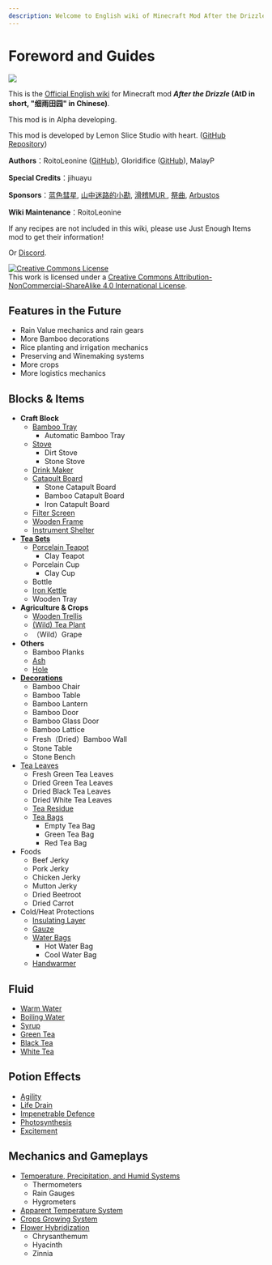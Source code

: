 ```yaml
---
description: Welcome to English wiki of Minecraft Mod After the Drizzle!
---
```


# Foreword and Guides

![](.gitbook/assets/atd.png)

This is the [Official English wiki](https://roitoleonine.gitbook.io/after-the-drizzle-wiki/v/English/) for Minecraft mod **_After the Drizzle_ (AtD in short, "细雨田园" in Chinese)**.

This mod is in Alpha developing.

This mod is developed by Lemon Slice Studio with heart. ([GitHub Repository](https://github.com/lemon-slice-studio/After-the-Drizzle))

**Authors**：RoitoLeonine ([GitHub](https://github.com/RoitoLeonine)), Gloridifice ([GitHub](https://github.com/gloridifice)), MalayP

**Special Credits**：jihuayu

**Sponsors**：[蓝色彗星](https://afdian.net/u/c95d2154899f11e8a38452540025c377),  [山中迷路的小勘](https://afdian.net/u/b9739da0970911e88ef452540025c377),  [滑稽MUR
](https://afdian.net/u/f2b697fe845411eab93552540025c377), [祭曲](https://afdian.net/u/f9de6df845e411ea90b252540025c377), [Arbustos](https://afdian.net/u/f4eba50a0d5211eb985e52540025c377)

**Wiki Maintenance**：RoitoLeonine

If any recipes are not included in this wiki, please use Just Enough Items mod to get their information!

Or [Discord](https://discord.gg/xeV3HcJ).

<a rel="license" href="http://creativecommons.org/licenses/by-nc-sa/4.0/"><img alt="Creative Commons License" style="border-width:0" src="https://i.creativecommons.org/l/by-nc-sa/4.0/88x31.png" /></a><br />This work is licensed under a <a rel="license" href="http://creativecommons.org/licenses/by-nc-sa/4.0/">Creative Commons Attribution-NonCommercial-ShareAlike 4.0 International License</a>.

## Features in the Future

* Rain Value mechanics and rain gears
* More Bamboo decorations
* Rice planting and irrigation mechanics
* Preserving and Winemaking systems
* More crops
* More logistics mechanics

## Blocks & Items

- **Craft Block**
  - [Bamboo Tray](blocks-items/bamboo-tray.md)
    - Automatic Bamboo Tray
  - [Stove](blocks-items/stove.md)
    - Dirt Stove
    - Stone Stove
  - [Drink Maker](blocks-items/drink-maker.md)
  - [Catapult Board](blocks-items/catapult-board.md)
    - Stone Catapult Board
    - Bamboo Catapult Board
    - Iron Catapult Board
  - [Filter Screen](blocks-items/filter-screen.md)
  - [Wooden Frame](blocks-items/wooden-frame.md)
  - [Instrument Shelter](blocks-items/instrument-shelter.md)
- [**Tea Sets**](blocks-items/tea-set.md)
  - [Porcelain Teapot](blocks-items/porcelain-teapot.md)
    - Clay Teapot
  - Porcelain Cup
    - Clay Cup
  - Bottle
  - [Iron Kettle](blocks-items/iron-kettle.md)
  - Wooden Tray
- **Agriculture & Crops**
  - [Wooden Trellis](blocks-items/wooden-trellis.md)
  - [(Wild) Tea Plant](blocks-items/tea-plant.md)
  - （Wild）Grape
- **Others**
  - Bamboo Planks
  - [Ash](blocks-items/ash.md)
  - [Hole](blocks-items/hole.md)
- [**Decorations**](blocks-items/bamboo-decorations.md)
  - Bamboo Chair
  - Bamboo Table
  - Bamboo Lantern
  - Bamboo Door
  - Bamboo Glass Door
  - Bamboo Lattice
  - Fresh（Dried）Bamboo Wall
  - Stone Table
  - Stone Bench
- [Tea Leaves](blocks-items/tea-leaves.md)
  - Fresh Green Tea Leaves
  - Dried Green Tea Leaves
  - Dried Black Tea Leaves
  - Dried White Tea Leaves
  - [Tea Residue](blocks-items/tea-residue.md)
  - [Tea Bags](blocks-items/tea-bag.md)
    - Empty Tea Bag
    - Green Tea Bag
    - Red Tea Bag
- Foods
  - Beef Jerky
  - Pork Jerky
  - Chicken Jerky
  - Mutton Jerky
  - Dried Beetroot
  - Dried Carrot
- Cold/Heat Protections
  - [Insulating Layer](blocks-items/insulating-layer.md)
  - [Gauze](blocks-items/gauze.md)
  - [Water Bags](blocks-items/water-bag.md)
    - Hot Water Bag
    - Cool Water Bag
  - [Handwarmer](blocks-items/handwarmer.md)

## Fluid

* [Warm Water](fluids/warm-water.md)
* [Boiling Water](fluids/boiling-water.md)
* [Syrup](fluids/sugary-water.md)
* [Green Tea](fluids/green-tea.md)
* [Black Tea](fluids/black-tea.md)
* [White Tea](fluids/white-tea.md)

## Potion Effects

* [Agility](effects/agility.md)
* [Life Drain](effects/life-drain.md)
* [Impenetrable Defence](effects/impenetrable-defence.md)
* [Photosynthesis](effects/photosynthesis.md)
* [Excitement](effects/excitement.md)

## Mechanics and Gameplays

* [Temperature, Precipitation, and Humid Systems](features/humid.md)
  * Thermometers
  * Rain Gauges
  * Hygrometers
* [Apparent Temperature System](features/player-temperature.md)
* [Crops Growing System](features/crops.md)
* [Flower Hybridization](features/flower-hybridization.md)
  * Chrysanthemum
  * Hyacinth
  * Zinnia
